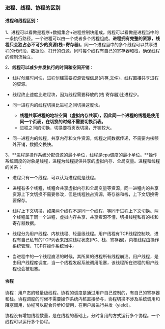 ### 进程、线程、协程的区别

#### 进程和线程区别：

1、进程可以看做是程序+数据集合+进程控制块组成。线程可以看做是进程当中的一条执行路径。一个进程可以由一个或者多个线程组成。**进程拥有完整的资源，线程只会独占必不可少的资源(栈+寄存器)**。同一个进程当中的多个线程可以共享进程的代码段、数据段、打开的资源，同时每个线程有自己的寄存器和栈，确保线程的控制流独立。

2、**线程可以减少并发执行的时间和空间开销**：

- 线程创建时间快，进程创建需要资源管理信息(内存,文件)，线程直接共享进程的资源。
- 线程终止速度比进程块，因为线程需要释放的(栈 寄存器)比进程少。
- 同一进程内的线程切换比进程之间切换速度快。
  - **线程共享进程的地址空间（虚拟内存共享），因此同一个进程的线程是使用同一个页表，在切换的时候不需要切换页表。**
  - 进程之间的切换，切换要将页表切换，开销较大。

- 同一进程内的线程，共享内存和文件资源，线程之间数据传递，不需要内核额外开销，数据交换快。

3、**进程是操作系统分配资源的最小单位，线程是cpu调度的最小单位。**操作系统调度的对象是线程，进程为线程提供共享的虚拟内存、全局变量。进程和线程的关系：

- 进程只有一个线程，可以认为进程就是线程。
- 进程有多个线程，线程会共享虚拟内存和全局变量等资源，同一进程内的共享资源上下文切换不需要修改，但是线程独占资源，寄存器和栈，上下文切换需要保存。

- 线程上下文切换，如果两个线程不是同一个线程，等同于进程上下文切换。两个线程属于同一个进程，虚拟内存共享，共享资源不懂，切换线程私有的栈和寄存器数据。
- 线程分为用户线程、内核线程、轻量级线程。用户线程有TCP线程控制块，进程有自己私有的TCP列表来跟踪线程状态(PC、栈、寄存器)。内核线程由操作系统管理，TCP在操作系统当中。
- 当进程中的一个线程崩溃的时候，其所属的进程所有线程崩溃。用户线程，是由用户线程库调度，当一个线程发起系统调用阻塞，该线程所在进程的用户线程也会被阻塞。



#### 协程

协程：用户态的轻量级线程。协程的调度是通过用户自己控制的，有自己的寄存器和栈。协程调度的时候不需要操作系统内核直接参与，协程切换不涉及系统调用和阻塞调用，协程可以配合异步IO使用，在用户层进行并发（yield）。

协程没有增加线程数量，是在线程的基础上，分时复用的方式运行多个协程。一个线程可以运行多个协程。